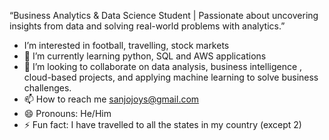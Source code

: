 “Business Analytics & Data Science Student | Passionate about uncovering insights from data and solving real-world problems with analytics.”
-  I’m interested in football, travelling, stock markets
- 🌱 I’m currently learning python, SQL and AWS applications
- 💞️ I’m looking to collaborate on data analysis, business intelligence , cloud-based projects, and applying machine learning to solve business challenges.
- 📫 How to reach me sanjojoys@gmail.com
- 😄 Pronouns: He/Him
- ⚡ Fun fact: I have travelled to all the states in my country (except 2)

<!---
sanjojoys/sanjojoys is a ✨ special ✨ repository because its `README.md` (this file) appears on your GitHub profile.
You can click the Preview link to take a look at your changes.
--->
